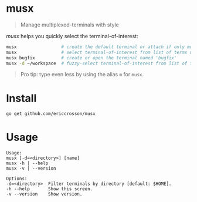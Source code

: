 # musx

> Manage multiplexed-terminals with style

*musx* helps you quickly select the terminal-of-interest:

```bash
musx                 # create the default terminal or attach if only multiplexed-term
musx                 # select terminal-of-interest from list of terms using fuzzy-selection
musx bugfix          # create or open the terminal named 'bugfix'
musx -d ~/workspace  # fuzzy-select terminal-of-interest from list of terms based in ~/workspace
```

> Pro tip: type even less by using the alias `m` for `musx`.

# Install

```bash
go get github.com/ericcrosson/musx
```

# Usage

```
Usage:
musx [-d=<directory>] [name]
musx -h | --help
musx -v | --version

Options:
-d=<directory>  Filter terminals by directory [default: $HOME].
-h --help       Show this screen.
-v --version    Show version.
```
